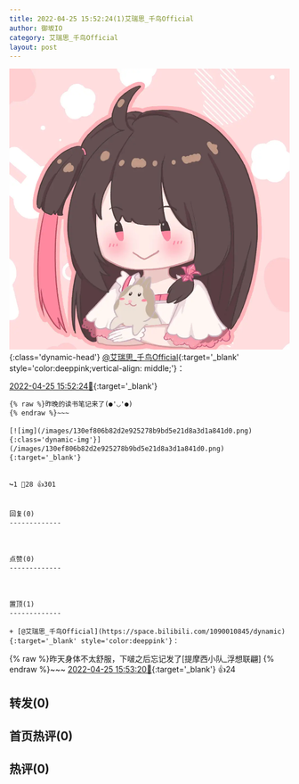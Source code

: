 ```yaml
---
title: 2022-04-25 15:52:24(1)艾瑞思_千鸟Official
author: 御坂IO
category: 艾瑞思_千鸟Official
layout: post
---
```


![img](/images/7e08840c56f251de28bdf766b647bd5fe9a5d50a.jpg){:class='dynamic-head'}
[@艾瑞思_千鸟Official](https://space.bilibili.com/1090010845/dynamic){:target='_blank' style='color:deeppink;vertical-align: middle;'}：

[2022-04-25 15:52:24🔗](https://t.bilibili.com/652984253357752360){:target='_blank'}

~~~
{% raw %}昨晚的读书笔记来了(●'◡'●)
{% endraw %}~~~

[![img](/images/130ef806b82d2e925278b9bd5e21d8a3d1a841d0.png){:class='dynamic-img'}](/images/130ef806b82d2e925278b9bd5e21d8a3d1a841d0.png){:target='_blank'}


↪️1 💬28 👍301


回复(0)
-------------



点赞(0)
-------------



置顶(1)
-------------

+ [@艾瑞思_千鸟Official](https://space.bilibili.com/1090010845/dynamic){:target='_blank' style='color:deeppink'}：
~~~
{% raw %}昨天身体不太舒服，下啵之后忘记发了[提摩西小队_浮想联翩]
{% endraw %}~~~
[2022-04-25 15:53:20🔗](https://t.bilibili.com/652984253357752360#reply110565250192){:target='_blank'} 👍24


转发(0)
-------------



首页热评(0)
-------------



热评(0)
-------------



